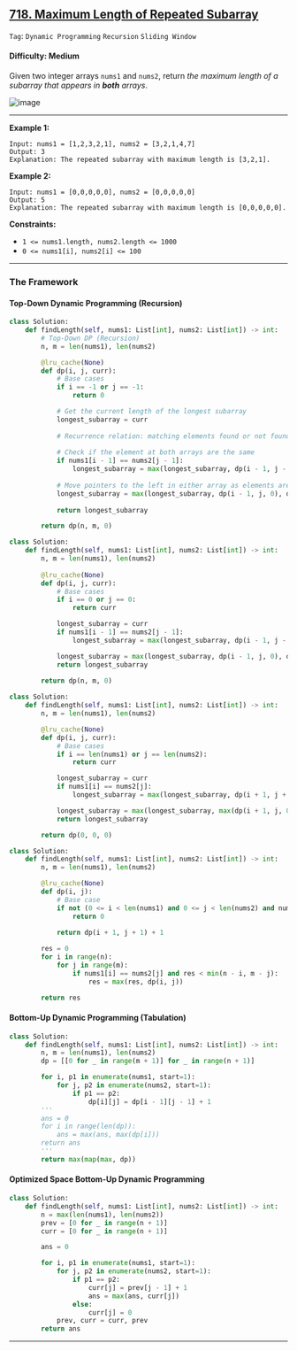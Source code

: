 ## [718. Maximum Length of Repeated Subarray](https://leetcode.com/problems/maximum-length-of-repeated-subarray/)

```Tag```: ```Dynamic Programming``` ```Recursion``` ```Sliding Window```

#### Difficulty: Medium

Given two integer arrays ```nums1``` and ```nums2```, return _the maximum length of a subarray that appears in __both__ arrays_.

![image](https://user-images.githubusercontent.com/35042430/221624291-510db02c-fda9-46ac-9ab8-ebd7724b71ea.png)

---

__Example 1:__
```
Input: nums1 = [1,2,3,2,1], nums2 = [3,2,1,4,7]
Output: 3
Explanation: The repeated subarray with maximum length is [3,2,1].
```

__Example 2:__
```
Input: nums1 = [0,0,0,0,0], nums2 = [0,0,0,0,0]
Output: 5
Explanation: The repeated subarray with maximum length is [0,0,0,0,0].
```

__Constraints:__

- ```1 <= nums1.length, nums2.length <= 1000```
- ```0 <= nums1[i], nums2[i] <= 100```

---

### The Framework

#### Top-Down Dynamic Programming (Recursion)

```Python
class Solution:
    def findLength(self, nums1: List[int], nums2: List[int]) -> int:
        # Top-Down DP (Recursion)
        n, m = len(nums1), len(nums2)

        @lru_cache(None)
        def dp(i, j, curr):
            # Base cases
            if i == -1 or j == -1:
                return 0

            # Get the current length of the longest subarray
            longest_subarray = curr
            
            # Recurrence relation: matching elements found or not found
            
            # Check if the element at both arrays are the same
            if nums1[i - 1] == nums2[j - 1]:
                longest_subarray = max(longest_subarray, dp(i - 1, j - 1, curr + 1))
            
            # Move pointers to the left in either array as elements are different, reset the subarray size
            longest_subarray = max(longest_subarray, dp(i - 1, j, 0), dp(i, j - 1, 0))
            
            return longest_subarray

        return dp(n, m, 0)
```

```Python
class Solution:
    def findLength(self, nums1: List[int], nums2: List[int]) -> int:
        n, m = len(nums1), len(nums2)
        
        @lru_cache(None)
        def dp(i, j, curr):
            # Base cases
            if i == 0 or j == 0:
                return curr

            longest_subarray = curr
            if nums1[i - 1] == nums2[j - 1]:
                longest_subarray = max(longest_subarray, dp(i - 1, j - 1, curr + 1))

            longest_subarray = max(longest_subarray, dp(i - 1, j, 0), dp(i, j - 1, 0))
            return longest_subarray
        
        return dp(n, m, 0)
```

```Python
class Solution:
    def findLength(self, nums1: List[int], nums2: List[int]) -> int:
        n, m = len(nums1), len(nums2)

        @lru_cache(None)
        def dp(i, j, curr):
            # Base cases
            if i == len(nums1) or j == len(nums2):
                return curr

            longest_subarray = curr
            if nums1[i] == nums2[j]:
                longest_subarray = max(longest_subarray, dp(i + 1, j + 1, curr + 1))

            longest_subarray = max(longest_subarray, max(dp(i + 1, j, 0), dp(i, j + 1, 0)))
            return longest_subarray

        return dp(0, 0, 0)
```

```Python
class Solution:
    def findLength(self, nums1: List[int], nums2: List[int]) -> int:
        n, m = len(nums1), len(nums2)

        @lru_cache(None)
        def dp(i, j):
            # Base case
            if not (0 <= i < len(nums1) and 0 <= j < len(nums2) and nums1[i] == nums2[j]):
                return 0
            
            return dp(i + 1, j + 1) + 1

        res = 0
        for i in range(n):
            for j in range(m):
                if nums1[i] == nums2[j] and res < min(n - i, m - j):
                    res = max(res, dp(i, j))

        return res
```

#### Bottom-Up Dynamic Programming (Tabulation)

```Python
class Solution:
    def findLength(self, nums1: List[int], nums2: List[int]) -> int:
        n, m = len(nums1), len(nums2)
        dp = [[0 for _ in range(m + 1)] for _ in range(n + 1)]

        for i, p1 in enumerate(nums1, start=1):
            for j, p2 in enumerate(nums2, start=1):
                if p1 == p2:
                    dp[i][j] = dp[i - 1][j - 1] + 1
        '''
        ans = 0
        for i in range(len(dp)):
            ans = max(ans, max(dp[i]))
        return ans
        '''
        return max(map(max, dp))
```

#### Optimized Space Bottom-Up Dynamic Programming

```Python
class Solution:
    def findLength(self, nums1: List[int], nums2: List[int]) -> int:
        n = max(len(nums1), len(nums2))
        prev = [0 for _ in range(n + 1)] 
        curr = [0 for _ in range(n + 1)]

        ans = 0

        for i, p1 in enumerate(nums1, start=1):
            for j, p2 in enumerate(nums2, start=1):
                if p1 == p2:
                    curr[j] = prev[j - 1] + 1
                    ans = max(ans, curr[j])
                else:
                    curr[j] = 0
            prev, curr = curr, prev
        return ans
```

---

```Python

```

